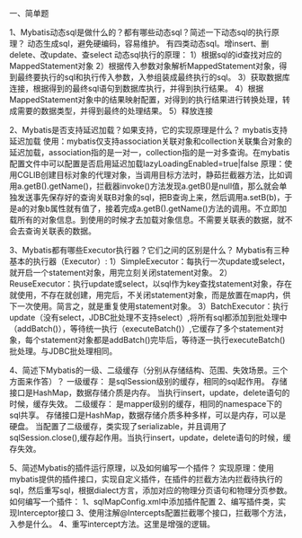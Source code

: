 一、简单题

1、Mybatis动态sql是做什么的？都有哪些动态sql？简述一下动态sql的执行原理？
       动态生成sql，避免硬编码，容易维护。
       有四类动态sql。增insert、删delete、改update、查select
       动态sql执行的原理：
		1）根据sql的id查找对应的MappedStatement对象
		2）根据传入参数对象解析MappedStatement对象，得到最终要执行的sql和执行传入参数，入参组装成最终执行的sql。
		3）获取数据库连接，根据得到的最终sql语句到数据库执行，并得到执行结果。
		4）根据MappedStatement对象中的结果映射配置，对得到的执行结果进行转换处理，转成需要的数据类型，并得到最终的处理结果。
		5）释放连接



2、Mybatis是否支持延迟加载？如果支持，它的实现原理是什么？
        mybatis支持延迟加载
        使用：mybatis仅支持association关联对象和collection关联集合对象的延迟加载，association指的是一对一，collection指的是一对多查询。在mybatis配置文件中可以配置是否启用延迟加载lazyLoadingEnabled=true|false
        原理：使用CGLIB创建目标对象的代理对象，当调用目标方法时，静茹拦截器方法，比如调用a.getB().getName()，拦截器invoke()方法发现a.getB()是null值，那么就会单独发送事先保存好的查询关联B对象的sql，把B查询上来，然后调用a.setB(b)，于是a的对象b属性就有值了，接着完成a.getB().getName()方法的调用。不立即加载所有的对象信息。到使用的时候才去加载对象信息。不需要关联表的数据，就不会去查询关联表的数据。



3、Mybatis都有哪些Executor执行器？它们之间的区别是什么？
        Mybatis有三种基本的执行器（Executor）:
        1）SimpleExecutor：每执行一次update或select，就开启一个statement对象，用完立刻关闭statement对象。
        2）ReuseExecutor：执行update或select，以sql作为key查找statement对象，存在就使用，不存在就创建，用完后，不关闭statement对象，而是放置在map内，供下一次使用。简言之，就是重复使用statement对象。
        3）BatchExecutor：执行update（没有select，JDBC批处理不支持select）,将所有sql都添加到批处理中（addBatch()），等待统一执行（executeBatch()）,它缓存了多个statement对象，每个statement对象都是addBatch()完毕后，等待逐一执行executeBatch()批处理。与JDBC批处理相同。



4、简述下Mybatis的一级、二级缓存（分别从存储结构、范围、失效场景。三个方面来作答）？
         一级缓存：
	是sqlSession级别的缓存，相同的sql起作用。
	存储接口是HashMap，数据存储介质是内存。
	当执行insert，update，delete语句的时候，缓存失效。
         二级缓存：
	是mapper级别的缓存，相同的namespace下的sql共享。
	存储接口是HashMap，数据存储介质多种多样，可以是内存，可以是硬盘。
	当配置了二级缓存，类实现了serializable，并且调用了sqlSession.close(),缓存起作用。当执行insert，update，delete语句的时候，缓存失效。



5、简述Mybatis的插件运行原理，以及如何编写一个插件？
	实现原理：使用mybatis提供的插件接口，实现自定义插件，在插件的拦截方法内拦截待执行的sql，然后重写sql，根据dialect方言，添加对应的物理分页语句和物理分页参数。
	如何编写一个插件：
		1、sqlMapConfig.xml中添加插件配置
		      <plugins>
					<plugin interceptor="com.lagou.plugin.MySqlPagingPlugin">
							<property name = "" value=""/>
					<plugin>
		      </plugins>
		2、编写插件类，实现Interceptor接口
		3、使用注解@Intercepts配置拦截哪个接口，拦截哪个方法，入参是什么。
		4、重写intercept方法。这里是增强的逻辑。